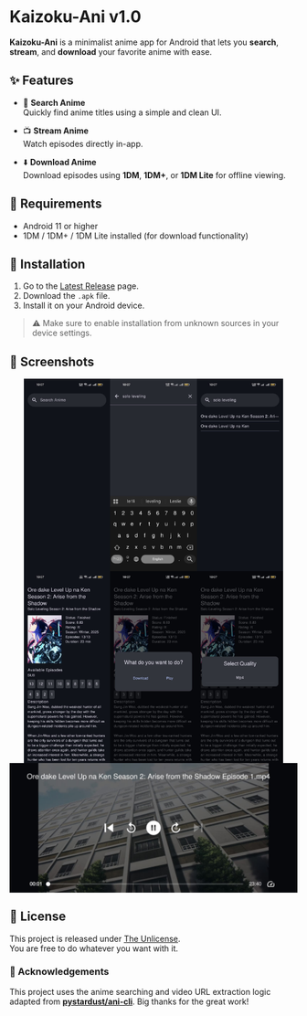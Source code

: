 # Kaizoku-Ani v1.0

**Kaizoku-Ani** is a minimalist anime app for Android that lets you **search**, **stream**, and **download** your favorite anime with ease.

## ✨ Features

- 🔎 **Search Anime**  
  Quickly find anime titles using a simple and clean UI.

- 📺 **Stream Anime**  
  Watch episodes directly in-app.

- ⬇️ **Download Anime**  
  Download episodes using **1DM**, **1DM+**, or **1DM Lite** for offline viewing.

## 📱 Requirements

- Android 11 or higher  
- 1DM / 1DM+ / 1DM Lite installed (for download functionality)

## 🚀 Installation

1. Go to the [Latest Release](https://github.com/galib45/kaizokuani/releases/tag/latest) page.  
2. Download the `.apk` file.  
3. Install it on your Android device.

> ⚠️ Make sure to enable installation from unknown sources in your device settings.

## 📸 Screenshots
<div style="display: flex; flex-wrap: wrap; justify-content: center;">
  <img src="https://github.com/galib45/kaizokuani/blob/main/screenshots/ss1.jpeg?raw=true" alt="Home page" style="width: 30%;">
  <img src="https://github.com/galib45/kaizokuani/blob/main/screenshots/ss2.jpeg?raw=true" alt="Search by title" style="width: 30%;">
  <img src="https://github.com/galib45/kaizokuani/blob/main/screenshots/ss3.jpeg?raw=true" alt="Search results" style="width: 30%;">
  <img src="https://github.com/galib45/kaizokuani/blob/main/screenshots/ss4.jpeg?raw=true" alt="Select episode" style="width: 30%;">
  <img src="https://github.com/galib45/kaizokuani/blob/main/screenshots/ss5.jpeg?raw=true" alt="Play/Download" style="width: 30%;">
  <img src="https://github.com/galib45/kaizokuani/blob/main/screenshots/ss6.jpeg?raw=true" alt="Select quality" style="width: 30%;">
  <img src="https://github.com/galib45/kaizokuani/blob/main/screenshots/ss7.jpeg?raw=true" alt="Streaming episode" style="width: 100%;">
</div>


## 🧾 License

This project is released under [The Unlicense](LICENSE).  
You are free to do whatever you want with it.

### 🧠 Acknowledgements

This project uses the anime searching and video URL extraction logic adapted from [**pystardust/ani-cli**](https://github.com/pystardust/ani-cli). Big thanks for the great work!
